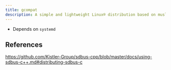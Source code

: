 ```yaml
---
title: gcompat
description: A simple and lightweight Linux® distribution based on musl libc and toybox
---
```


- Depends on `systemd`

## References
https://github.com/Kistler-Group/sdbus-cpp/blob/master/docs/using-sdbus-c++.md#distributing-sdbus-c

